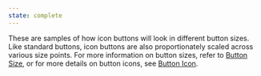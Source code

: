 ```yaml
---
state: complete
---
```


These are samples of how icon buttons will look in different button sizes. Like standard buttons, icon buttons are also proportionately scaled across various size points. For more information on button sizes, refer to [Button Size][Button Size], or for more details on button icons, see [Button Icon][Button Icon].

[Button Size]: http://localhost:3000/patterns/00-atoms-05-buttons-01-button-size/00-atoms-05-buttons-01-button-size.html
[Button Icon]: http://localhost:3000/patterns/00-atoms-05-buttons-02-button-icon/00-atoms-05-buttons-02-button-icon.html